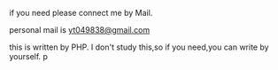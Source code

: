 if you need please connect me by Mail. 

personal mail is yt049838@gmail.com 

this is written by PHP. I don't study this,so if you need,you can write by yourself. p
